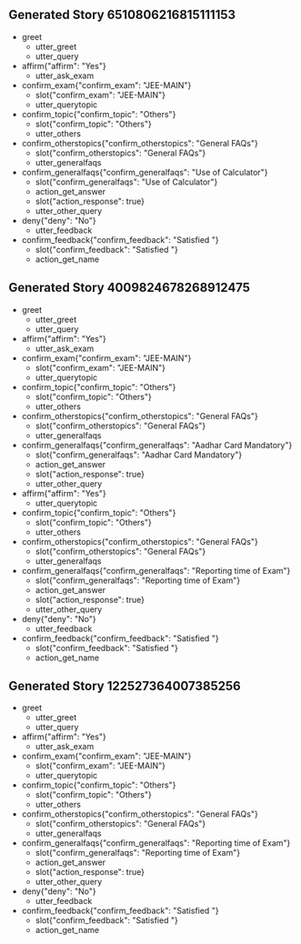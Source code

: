 
## Generated Story 6510806216815111153
* greet
    - utter_greet
    - utter_query
* affirm{"affirm": "Yes"}
    - utter_ask_exam
* confirm_exam{"confirm_exam": "JEE-MAIN"}
    - slot{"confirm_exam": "JEE-MAIN"}
    - utter_querytopic
* confirm_topic{"confirm_topic": "Others"}
    - slot{"confirm_topic": "Others"}
    - utter_others
* confirm_otherstopics{"confirm_otherstopics": "General FAQs"}
    - slot{"confirm_otherstopics": "General FAQs"}
    - utter_generalfaqs
* confirm_generalfaqs{"confirm_generalfaqs": "Use of Calculator"}
    - slot{"confirm_generalfaqs": "Use of Calculator"}
    - action_get_answer
    - slot{"action_response": true}
    - utter_other_query
* deny{"deny": "No"}
    - utter_feedback
* confirm_feedback{"confirm_feedback": "Satisfied "}
    - slot{"confirm_feedback": "Satisfied "}
    - action_get_name

## Generated Story 4009824678268912475
* greet
    - utter_greet
    - utter_query
* affirm{"affirm": "Yes"}
    - utter_ask_exam
* confirm_exam{"confirm_exam": "JEE-MAIN"}
    - slot{"confirm_exam": "JEE-MAIN"}
    - utter_querytopic
* confirm_topic{"confirm_topic": "Others"}
    - slot{"confirm_topic": "Others"}
    - utter_others
* confirm_otherstopics{"confirm_otherstopics": "General FAQs"}
    - slot{"confirm_otherstopics": "General FAQs"}
    - utter_generalfaqs
* confirm_generalfaqs{"confirm_generalfaqs": "Aadhar Card Mandatory"}
    - slot{"confirm_generalfaqs": "Aadhar Card Mandatory"}
    - action_get_answer
    - slot{"action_response": true}
    - utter_other_query
* affirm{"affirm": "Yes"}
    - utter_querytopic
* confirm_topic{"confirm_topic": "Others"}
    - slot{"confirm_topic": "Others"}
    - utter_others
* confirm_otherstopics{"confirm_otherstopics": "General FAQs"}
    - slot{"confirm_otherstopics": "General FAQs"}
    - utter_generalfaqs
* confirm_generalfaqs{"confirm_generalfaqs": "Reporting time of Exam"}
    - slot{"confirm_generalfaqs": "Reporting time of Exam"}
    - action_get_answer
    - slot{"action_response": true}
    - utter_other_query
* deny{"deny": "No"}
    - utter_feedback
* confirm_feedback{"confirm_feedback": "Satisfied "}
    - slot{"confirm_feedback": "Satisfied "}
    - action_get_name

## Generated Story 122527364007385256
* greet
    - utter_greet
    - utter_query
* affirm{"affirm": "Yes"}
    - utter_ask_exam
* confirm_exam{"confirm_exam": "JEE-MAIN"}
    - slot{"confirm_exam": "JEE-MAIN"}
    - utter_querytopic
* confirm_topic{"confirm_topic": "Others"}
    - slot{"confirm_topic": "Others"}
    - utter_others
* confirm_otherstopics{"confirm_otherstopics": "General FAQs"}
    - slot{"confirm_otherstopics": "General FAQs"}
    - utter_generalfaqs
* confirm_generalfaqs{"confirm_generalfaqs": "Reporting time of Exam"}
    - slot{"confirm_generalfaqs": "Reporting time of Exam"}
    - action_get_answer
    - slot{"action_response": true}
    - utter_other_query
* deny{"deny": "No"}
    - utter_feedback
* confirm_feedback{"confirm_feedback": "Satisfied "}
    - slot{"confirm_feedback": "Satisfied "}
    - action_get_name
